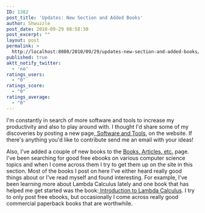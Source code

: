 ```yaml
---
ID: 1382
post_title: 'Updates: New Section and Added Books'
author: Shwuzzle
post_date: 2010-09-29 08:58:30
post_excerpt: ""
layout: post
permalink: >
  http://localhost:8080/2010/09/29/updates-new-section-and-added-books/
published: true
aktt_notify_twitter:
  - 'no'
ratings_users:
  - "0"
ratings_score:
  - "0"
ratings_average:
  - "0"
---
```

I'm constantly in search of more software and tools to increase my productivity and also to play around with. I thought I'd share some of my discoveries by posting a new page,<a href="http://shwuzzle.com/resources/software-and-tools/"> Software and Tools</a>, on the website. If there's anything you'd like to contribute send me an email with your ideas!

Also, I've added a couple of new books to the <a href="http://shwuzzle.com/resources/books-articles-etc/">Books, Articles, etc.</a> page. I've been searching for good free ebooks on various computer science topics and when I come across them I try to get them up on the site in this section. Most of the books I post on here I've either heard really good things about or I've read myself and found interesting. For example, I've been learning more about Lambda Calculus lately and one book that has helped me get started was the book:<a href="ftp://ftp.cs.ru.nl/pub/CompMath.Found/lambda.pdf"> Introduction to Lambda Calculus</a>. I try to only post free ebooks, but occasionally I come across really good commercial paperback books that are worthwhile.